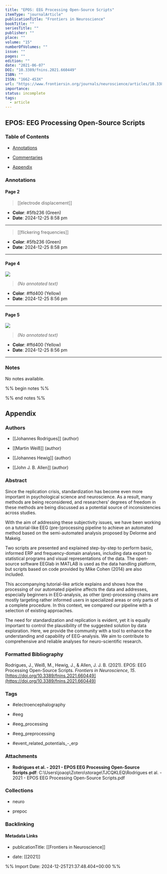 ```yaml
---
title: "EPOS: EEG Processing Open-Source Scripts"
itemType: "journalArticle"
publicationTitle: "Frontiers in Neuroscience"
bookTitle: ""
seriesTitle: ""
publisher: ""
place: ""
volume: "15"
numberOfVolumes: ""
issue: ""
pages: ""
edition: ""
date: "2021-06-07"
DOI: "10.3389/fnins.2021.660449"
ISBN: ""
ISSN: "1662-453X"
url: "https://www.frontiersin.org/journals/neuroscience/articles/10.3389/fnins.2021.660449/full"
importance: 
status: incomplete
tags:
  - article
---
```


## EPOS: EEG Processing Open-Source Scripts

### Table of Contents

- [Annotations](#annotations)

+ [Commentaries](#commentaries)

- [Appendix](#appendix)

### Annotations




#### Page 2








> [[electrode displacement]]





- **Color**: #5fb236 (Green)
- **Date**: 2024-12-25 8:58 pm

---








> [[flickering frequencies]]





- **Color**: #5fb236 (Green)
- **Date**: 2024-12-25 8:58 pm

---



#### Page 4




![](<0 - Supplementary/images/rodriguesEPOSEEGProcessing2021.md/image-4-x34-y555.png>)



> *(No annotated text)*




- **Color**: #ffd400 (Yellow)
- **Date**: 2024-12-25 8:56 pm

---



#### Page 5




![](<0 - Supplementary/images/rodriguesEPOSEEGProcessing2021.md/image-5-x38-y115.png>)



> *(No annotated text)*




- **Color**: #ffd400 (Yellow)
- **Date**: 2024-12-25 8:56 pm

---





### Notes


No notes available.


%% begin notes %%

<!-- Write your personal notes here -->

%% end notes %%

## Appendix

### Authors


- [[Johannes Rodrigues]] (author)

- [[Martin Weiß]] (author)

- [[Johannes Hewig]] (author)

- [[John J. B. Allen]] (author)



### Abstract

<sec><title>Background</title><p>Since the replication crisis, standardization has become even more important in psychological science and neuroscience. As a result, many methods are being reconsidered, and researchers’ degrees of freedom in these methods are being discussed as a potential source of inconsistencies across studies.</p></sec><sec><title>New Method</title><p>With the aim of addressing these subjectivity issues, we have been working on a tutorial-like EEG (pre-)processing pipeline to achieve an automated method based on the semi-automated analysis proposed by Delorme and Makeig.</p></sec><sec><title>Results</title><p>Two scripts are presented and explained step-by-step to perform basic, informed ERP and frequency-domain analyses, including data export to statistical programs and visual representations of the data. The open-source software EEGlab in MATLAB is used as the data handling platform, but scripts based on code provided by Mike <xref ref-type="bibr" rid="B12">Cohen (2014)</xref> are also included.</p></sec><sec><title>Comparison with existing methods</title><p>This accompanying tutorial-like article explains and shows how the processing of our automated pipeline affects the data and addresses, especially beginners in EEG-analysis, as other (pre)-processing chains are mostly targeting rather informed users in specialized areas or only parts of a complete procedure. In this context, we compared our pipeline with a selection of existing approaches.</p></sec><sec><title>Conclusion</title><p>The need for standardization and replication is evident, yet it is equally important to control the plausibility of the suggested solution by data exploration. Here, we provide the community with a tool to enhance the understanding and capability of EEG-analysis. We aim to contribute to comprehensive and reliable analyses for neuro-scientific research.</p></sec>


### Formatted Bibliography

Rodrigues, J., Weiß, M., Hewig, J., & Allen, J. J. B. (2021). EPOS: EEG Processing Open-Source Scripts. _Frontiers in Neuroscience_, _15_. [https://doi.org/10.3389/fnins.2021.660449](https://doi.org/10.3389/fnins.2021.660449)


### Tags


- #electroencephalography

- #eeg

- #eeg_processing

- #eeg_preprocessing

- #event_related_potentials_-_erp




### Attachments


- **Rodrigues et al. - 2021 - EPOS EEG Processing Open-Source Scripts.pdf**: C:\Users\joaop\Zotero\storage\TJCQKLEQ\Rodrigues et al. - 2021 - EPOS EEG Processing Open-Source Scripts.pdf




### Collections


- neuro

- prepoc





### Backlinking


#### Metadata Links


- publicationTitle: [[Frontiers in Neuroscience]]




- date: [[2021]]





<!-- Any additional notes or comments -->


%% Import Date: 2024-12-25T21:37:48.404+00:00 %%
